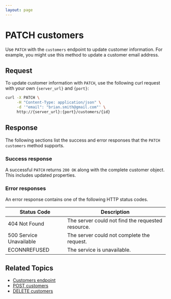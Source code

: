 ```yaml
---
layout: page
---
```

# PATCH customers

Use `PATCH` with the `customers` endpoint to update customer information. For example, you might use this method to update a customer email address.

## Request

To update customer information with `PATCH`, use the following curl request with your own `{server_url}` and `{port}`:

```bash
curl -X PATCH \
     -H "Content-Type: application/json" \
     -d '"email": "brian.smith@gmail.com"' \
     http://{server_url}:{port}/customers/{id}
```

## Response

The following sections list the success and error responses that the `PATCH customers` method supports.

### Success response

A successful `PATCH` returns `200 OK` along with the complete customer object. This includes updated properties.

### Error responses

An error response contains one of the following HTTP status codes.

| Status Code             | Description                                       |
|-------------------------|---------------------------------------------------|
| 404 Not Found           | The server could not find the requested resource. |
| 500 Service Unavailable | The server could not complete the request.        |
| ECONNREFUSED            | The service is unavailable.                      |

## Related Topics

* [Customers endpoint](customers.md)
* [POST customers](post-customers.md)
* [DELETE customers](delete-customers.md)
